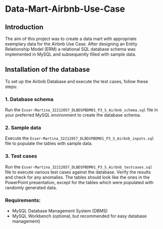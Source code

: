 # Data-Mart-Airbnb-Use-Case

## Introduction

The aim of this project was to create a data mart with appropriate exemplary data for the Airbnb Use 
Case. After designing an Entity Relationship Model (ERM) a relational SQL database schema was 
implemented in MySQL and subsequently filled with sample data.

## Installation of the database

To set up the Airbnb Database and execute the test cases, follow these steps:
### 1. Database schema
Run the `Esser-Martina_32212057_DLBDSPBDM01_P3_S_Airbnb_schema.sql` file in your 
preferred MySQL environment to create the database schema.
### 2. Sample data
Execute the `Esser-Martina_32212057_DLBDSPBDM01_P3_S_Airbnb_inputs.sql` file to populate 
the tables with sample data.
### 3. Test cases
Run the `Esser-Martina_32212057_DLBDSPBDM01_P3_S_Airbnb_testcases.sql` file to execute 
various test cases against the database. Verify the results and check for any anomalies. The tables 
should look like the ones in the PowerPoint presentation, except for the tables which were populated 
with randomly generated data.

### Requirements:
- MySQL Database Management System (DBMS)
- MySQL Workbench (optional, but recommended for easy database management)
